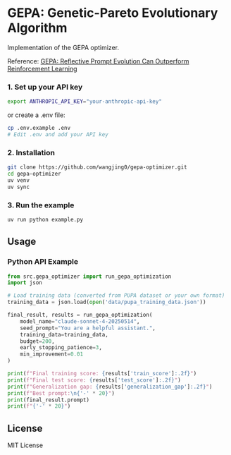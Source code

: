 # GEPA: Genetic-Pareto Evolutionary Algorithm
Implementation of the GEPA optimizer.

Reference:
[GEPA: Reflective Prompt Evolution Can Outperform Reinforcement Learning](https://arxiv.org/abs/2507.19457)


### 1. Set up your API key

```bash
export ANTHROPIC_API_KEY="your-anthropic-api-key"
```
or create a .env file:
```bash
cp .env.example .env
# Edit .env and add your API key
```

### 2. Installation

```bash
git clone https://github.com/wangjing0/gepa-optimizer.git
cd gepa-optimizer
uv venv
uv sync
```
### 3. Run the example

```bash
uv run python example.py
```

## Usage

### Python API Example

```python
from src.gepa_optimizer import run_gepa_optimization
import json

# Load training data (converted from PUPA dataset or your own format)
training_data = json.load(open('data/pupa_training_data.json'))

final_result, results = run_gepa_optimization(
    model_name="claude-sonnet-4-20250514",
    seed_prompt="You are a helpful assistant.",
    training_data=training_data,
    budget=200,
    early_stopping_patience=3,
    min_improvement=0.01
)

print(f"Final training score: {results['train_score']:.2f}")
print(f"Final test score: {results['test_score']:.2f}")  
print(f"Generalization gap: {results['generalization_gap']:.2f}")
print(f"Best prompt:\n{'-' * 20}")
print(final_result.prompt)
print(f"{'-' * 20}")
```
## License

MIT License